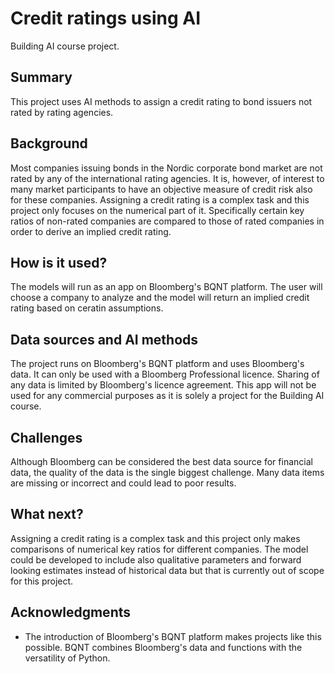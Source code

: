 # Credit ratings using AI

Building AI course project.

## Summary

This project uses AI methods to assign a credit rating to bond issuers not rated by rating agencies.  


## Background

Most companies issuing bonds in the Nordic corporate bond market are not rated by any of the international rating agencies. It is, however, of interest to many market participants to have an objective measure of credit risk also for these companies. Assigning a credit rating is a complex task and this project only focuses on the numerical part of it. Specifically certain key ratios of non-rated companies are compared to those of rated companies in order to derive an implied credit rating.     


## How is it used?

The models will run as an app on Bloomberg's BQNT platform. The user will choose a company to analyze and the model will return an implied credit rating based on ceratin assumptions.


## Data sources and AI methods

The project runs on Bloomberg's BQNT platform and uses Bloomberg's data. It can only be used with a Bloomberg Professional licence. Sharing of any data is limited by Bloomberg's licence agreement. This app will not be used for any commercial purposes as it is solely a project for the Building AI course.  

## Challenges

Although Bloomberg can be considered the best data source for financial data, the quality of the data is the single biggest challenge. Many data items are missing or incorrect and could lead to poor results. 

## What next?

Assigning a credit rating is a complex task and this project only makes comparisons of numerical key ratios for different companies. The model could be developed to include also qualitative parameters and forward looking estimates instead of historical data but that is currently out of scope for this project.

## Acknowledgments

* The introduction of Bloomberg's BQNT platform makes projects like this possible. BQNT combines Bloomberg's data and functions with the versatility of Python.   

